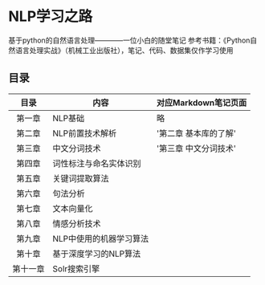 # NLP学习之路
 基于python的自然语言处理————一位小白的随堂笔记
参考书籍：《Python自然语言处理实战》（机械工业出版社），笔记、代码、数据集仅作学习使用
## 目录
|   目录   | 内容                    | 对应Markdown笔记页面 |
| :--------: | ------------------------- | ------ |
|  第一章  | NLP基础                 | 略   |
|  第二章  | NLP前置技术解析         | '第二章 基本库的了解'|
|  第三章  | 中文分词技术            | '第三章 中文分词技术'|
|  第四章  | 词性标注与命名实体识别  |      |
|  第五章  | 关键词提取算法          |      |
|  第六章  | 句法分析                |      |
|  第七章  | 文本向量化              |      |
|  第八章  | 情感分析技术            |      |
|  第九章  | NLP中使用的机器学习算法 |      |
|  第十章  | 基于深度学习的NLP算法   |      |
| 第十一章 | Solr搜索引擎            |      |
